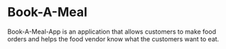 # Book-A-Meal

Book-A-Meal-App is an application that allows customers to make food orders and helps the food vendor know what the customers want to eat.
